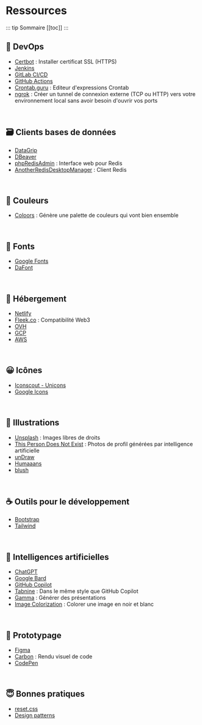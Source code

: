 # Ressources

::: tip Sommaire
[[toc]]
:::


## 👷 DevOps
* [Certbot](https://certbot.eff.org/instructions) : Installer certificat SSL (HTTPS)
* [Jenkins](https://www.jenkins.io/)
* [GitLab CI/CD ](https://docs.gitlab.com/ee/ci/)
* [GitHub Actions](https://docs.github.com/en/actions)
* [Crontab.guru](https://crontab.guru/) : Editeur d'expressions Crontab
* [ngrok](https://ngrok.com/) : Créer un tunnel de connexion externe (TCP ou HTTP) vers votre environnement local sans avoir besoin d'ouvrir vos ports

<br>

## 🗃️ Clients bases de données
* [DataGrip](https://www.jetbrains.com/fr-fr/datagrip/)
* [DBeaver](https://dbeaver.io/)
* [phpRedisAdmin](https://github.com/erikdubbelboer/phpRedisAdmin) : Interface web pour Redis
* [AnotherRedisDesktopManager](https://github.com/qishibo/AnotherRedisDesktopManager) : Client Redis

<br>

## 🎨 Couleurs
* [Coloors](https://coolors.co/generate) : Génère une palette de couleurs qui vont bien ensemble

<br>

## 📌 Fonts
* [Google Fonts](https://fonts.google.com/)
* [DaFont](https://www.dafont.com/fr/)

<br>

## 🚀 Hébergement
* [Netlify](https://www.netlify.com/)
* [Fleek.co](https://www.fleek.co/) : Compatibilité Web3
* [OVH](https://www.ovh.com/)
* [GCP](https://console.cloud.google.com?hl=fr)
* [AWS](https://aws.amazon.com/fr/)

<br>

## 😀 Icônes
* [Iconscout - Unicons](https://iconscout.com/unicons)
* [Google Icons](https://fonts.google.com/icons)

<br>

## 📸 Illustrations
* [Unsplash](https://unsplash.com/) : Images libres de droits
* [This Person Does Not Exist](https://thispersondoesnotexist.com/) : Photos de profil générées par intelligence artificielle
* [unDraw](https://undraw.co/)
* [Humaaans](https://www.humaaans.com/)
* [blush](https://blush.design/fr)

<br>

## ☕ Outils pour le développement
* [Bootstrap](https://getbootstrap.com/)
* [Tailwind](https://tailwindcss.com/)

<br>

## 🤖 Intelligences artificielles
* [ChatGPT](https://chat.openai.com)
* [Google Bard](https://bard.google.com)
* [GitHub Copilot](https://github.com/features/copilot)
* [Tabnine](https://www.tabnine.com/) : Dans le même style que GitHub Copilot
* [Gamma](https://gamma.app/) : Générer des présentations
* [Image Colorization](https://deepai.org/machine-learning-model/colorizer) : Colorer une image en noir et blanc

<br>

## 💄 Prototypage
* [Figma](https://www.figma.com/)
* [Carbon](https://carbon.now.sh/) : Rendu visuel de code
* [CodePen](https://codepen.io/)

<br>

## 😇 Bonnes pratiques
* [reset.css](https://meyerweb.com/eric/tools/css/reset/)
* [Design patterns](https://refactoring.guru/fr/design-patterns/catalog)